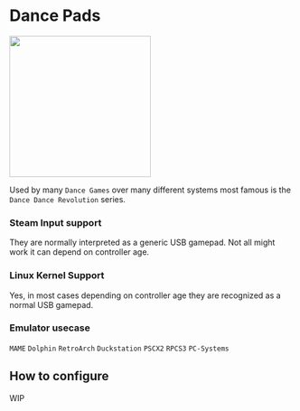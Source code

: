 # Dance Pads

<img src="../../../wiki_images/controllers/dance-pad.png" width="250">

Used by many `Dance Games` over many different systems most famous is the `Dance Dance Revolution` series.

### Steam Input support
They are normally interpreted as a generic USB gamepad. Not all might work it can depend on controller age.

### Linux Kernel Support
Yes, in most cases depending on controller age they are recognized as a normal USB gamepad.

### Emulator usecase
`MAME` `Dolphin` `RetroArch` `Duckstation` `PSCX2` `RPCS3` `PC-Systems`

## How to configure

WIP
